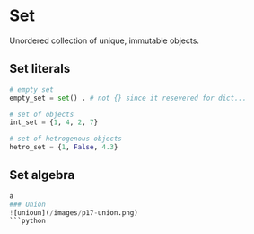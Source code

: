 # Set
Unordered collection of unique, immutable objects.
## Set literals
```python
# empty set
empty_set = set() . # not {} since it resevered for dict...

# set of objects
int_set = {1, 4, 2, 7}

# set of hetrogenous objects
hetro_set = {1, False, 4.3}
```
## Set algebra
```python
a
### Union
![unioun](/images/p17-union.png)
```python
```
<!--stackedit_data:
eyJoaXN0b3J5IjpbMTk5ODY4ODA2MSwtMTkzNDIwNDQ4M119
-->
